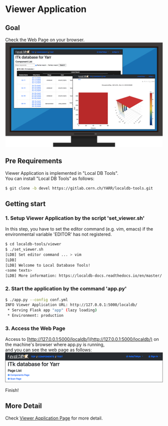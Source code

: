 # Viewer Application

## Goal

Check the Web Page on your browser.
![Viewer Application Goal](images/demo_viewer_goal.png)

## Pre Requirements

Viewer Application is implemented in "Local DB Tools".<br>
You can install "Local DB Tools" as follows:

```bash
$ git clone -b devel https://gitlab.cern.ch/YARR/localdb-tools.git
```

## Getting start

### 1. Setup Viewer Application by the script 'set_viewer.sh'

In this step, you have to set the editor command (e.g. vim, emacs) if the environmental variable 'EDITOR' has not registered.

```bash
$ cd localdb-tools/viewer
$ ./set_viewer.sh
[LDB] Set editor command ... > vim
[LDB]
[LDB] Welcome to Local Database Tools!
<some texts>
[LDB] More information: https://localdb-docs.readthedocs.io/en/master/
```

### 2. Start the application by the command 'app.py'

```bash
$ ./app.py --config conf.yml
INFO Viewer Application URL: http://127.0.0.1:5000/localdb/
 * Serving Flask app "app" (lazy loading)
 * Environment: production
```

### 3. Access the Web Page

Access to [http://127.0.0.1:5000/localdb/](http://127.0.0.1:5000/localdb/) on the machine's browser where app.py is running,<br>
and you can see the web page as follows:
![viewer top](images/demo_viewer_top.png)

Finish!

## More Detail

Check [Viewer Application Page](viewer.md) for more detail.
